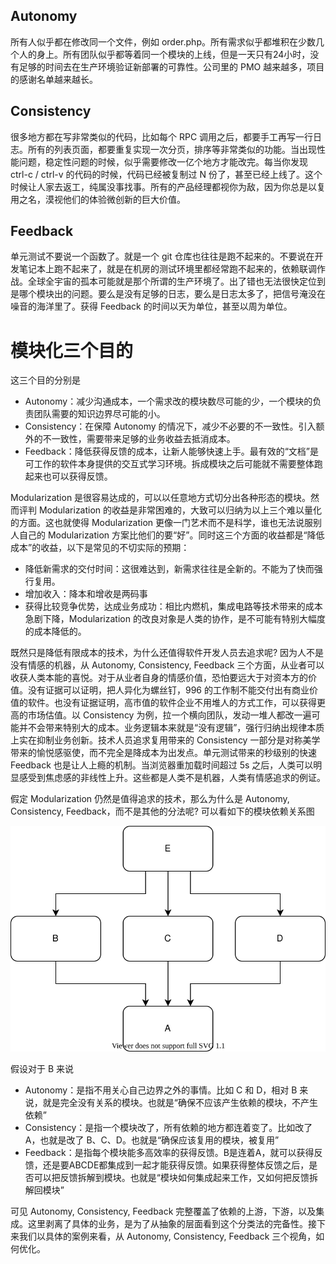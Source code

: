 ## Autonomy

所有人似乎都在修改同一个文件，例如 order.php。所有需求似乎都堆积在少数几个人的身上。所有团队似乎都等着同一个模块的上线，但是一天只有24小时，没有足够的时间去在生产环境验证新部署的可靠性。公司里的 PMO 越来越多，项目的感谢名单越来越长。

## Consistency

很多地方都在写非常类似的代码，比如每个 RPC 调用之后，都要手工再写一行日志。所有的列表页面，都要重复实现一次分页，排序等非常类似的功能。当出现性能问题，稳定性问题的时候，似乎需要修改一亿个地方才能改完。每当你发现 ctrl-c / ctrl-v 的代码的时候，代码已经被复制过 N 份了，甚至已经上线了。这个时候让人家去返工，纯属没事找事。所有的产品经理都视你为敌，因为你总是以复用之名，漠视他们的体验微创新的巨大价值。

## Feedback

单元测试不要说一个函数了。就是一个 git 仓库也往往是跑不起来的。不要说在开发笔记本上跑不起来了，就是在机房的测试环境里都经常跑不起来的，依赖联调作战。全球全宇宙的孤本可能就是那个所谓的生产环境了。出了错也无法很快定位到是哪个模块出的问题。要么是没有足够的日志，要么是日志太多了，把信号淹没在噪音的海洋里了。获得 Feedback 的时间以天为单位，甚至以周为单位。

# 模块化三个目的

这三个目的分别是

* Autonomy：减少沟通成本，一个需求改的模块数尽可能的少，一个模块的负责团队需要的知识边界尽可能的小。
* Consistency：在保障 Autonomy 的情况下，减少不必要的不一致性。引入额外的不一致性，需要带来足够的业务收益去抵消成本。
* Feedback：降低获得反馈的成本，让新人能够快速上手。最有效的“文档”是可工作的软件本身提供的交互式学习环境。拆成模块之后可能就不需要整体跑起来也可以获得反馈。

Modularization 是很容易达成的，可以以任意地方式切分出各种形态的模块。然而评判 Modularization 的收益是非常困难的，大致可以归纳为以上三个难以量化的方面。这也就使得 Modularization 更像一门艺术而不是科学，谁也无法说服别人自己的 Modularization 方案比他们的要“好”。同时这三个方面的收益都是“降低成本”的收益，以下是常见的不切实际的预期：

* 降低新需求的交付时间：这很难达到，新需求往往是全新的。不能为了快而强行复用。
* 增加收入：降本和增收是两码事
* 获得比较竞争优势，达成业务成功：相比内燃机，集成电路等技术带来的成本急剧下降，Modularization 的改良对象是人类的协作，是不可能有特别大幅度的成本降低的。

既然只是降低有限成本的技术，为什么还值得软件开发人员去追求呢? 因为人不是没有情感的机器，从 Autonomy, Consistency, Feedback 三个方面，从业者可以收获人类本能的喜悦。对于从业者自身的情感价值，恐怕要远大于对资本方的价值。没有证据可以证明，把人异化为螺丝钉，996 的工作制不能交付出有商业价值的软件。也没有证据证明，高市值的软件企业不用堆人的方式工作，可以获得更高的市场估值。以 Consistency 为例，拉一个横向团队，发动一堆人都改一遍可能并不会带来特别大的成本。业务逻辑本来就是“没有逻辑”，强行归纳出规律本质上实在抑制业务创新。技术人员追求复用带来的 Consistency 一部分是对称美学带来的愉悦感驱使，而不完全是降成本为出发点。单元测试带来的秒级别的快速 Feedback 也是让人上瘾的机制。当浏览器重加载时间超过 5s 之后，人类可以明显感受到焦虑感的非线性上升。这些都是人类不是机器，人类有情感追求的例证。 

假定 Modularization 仍然是值得追求的技术，那么为什么是 Autonomy, Consistency, Feedback，而不是其他的分法呢? 可以看如下的模块依赖关系图

![shape](./shape.drawio.svg)

假设对于 B 来说

* Autonomy：是指不用关心自己边界之外的事情。比如 C 和 D，相对 B 来说，就是完全没有关系的模块。也就是“确保不应该产生依赖的模块，不产生依赖”
* Consistency：是指一个模块改了，所有依赖的地方都连着变了。比如改了 A，也就是改了 B、C、D。也就是“确保应该复用的模块，被复用”
* Feedback：是指每个模块能多高效率的获得反馈。B是连着A，就可以获得反馈，还是要ABCDE都集成到一起才能获得反馈。如果获得整体反馈之后，是否可以把反馈拆解到模块。也就是“模块如何集成起来工作，又如何把反馈拆解回模块”

可见 Autonomy, Consistency, Feedback 完整覆盖了依赖的上游，下游，以及集成。这里剥离了具体的业务，是为了从抽象的层面看到这个分类法的完备性。接下来我们以具体的案例来看，从 Autonomy, Consistency, Feedback 三个视角，如何优化。
